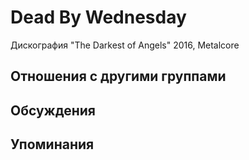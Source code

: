 # Dead By Wednesday

Дискография
"The Darkest of Angels" 2016, Metalcore

## Отношения с другими группами


## Обсуждения


## Упоминания

